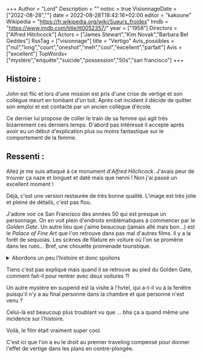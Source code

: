 +++
Author = "Lord"
Description = ""
notoc = true
VisionnageDate = ["2022-08-28",""]
date = 2022-08-28T18:42:16+02:00
editor = "kakoune"
Wikipedia = "https://fr.wikipedia.org/wiki/Sueurs_froides"
Imdb = "https://www.imdb.com/title/tt0052357/"
year = ["1958"]
Directors = ["Alfred Hitchcock"]
Actors = ["James Stewart","Kim Novak","Barbara Bel Geddes"]
RssTag = ["visionnage"]
title = "Vertigo"
Avis_possibles = ["nul","long","court","oneshot","meh","cool","excellent","parfait"]
Avis = ["excellent"] 
TopWords=["mystère","enquête","suicide","possession","50s","san francisco"]
+++
## Histoire : 
*John* est flic et lors d'une mission est pris d'une crise de vertige et son collègue meurt en tombant d'un toit.
Après cet incident il décide de quitter son emploi et est contacté par un ancien collègue d'école.

Ce dernier lui propose de coller le train de sa femme qui agit très bizarrement ces derniers temps.
D'abord pas intéressé il accepte après avoir eu un début d'explication plus ou moins fantastique sur le comportement de la femme.

## Ressenti :
Allez je me suis attaqué à ce monument d'*Alfred Hitchcock*.
J'avais peur de trouver ça naze et longuet et daté mais que nenni !
Non j'ai passé un excellent moment !

Déjà, c'est une version restaurée de très bonne qualité.
L'image est très jolie et pleine de détails, c'est pas flou.

J'adore voir ce San Francisco des années 50 qui est presque un personnage.
On en voit plein d'endroits emblématiques à commencer par le *Golden Gate*.
Un autre lieu que j'aime beaucoup (jamais allé mais bon…) est le *Palace of Fine Art* que l'on retrouve dans pas mal d'autres films.
Il y a la forêt de sequoias.
Les scènes de filature en voiture où l'on se promène dans les rues…
Bref, une chouette promenade touristique.

<details><summary>Abordons un peu l'histoire et donc spoilons</summary>

C'est super chouette.
Au début, ça part vraiment dans un trip un peu mystique voir carrément surnaturel.

Est-ce que *Madeleine* est vraiment liée à cette *Carlotta* ?
Je me suis fait berné, j'ai vraiment cru que le film partait réellement dans cette direction.

J'étais surpris, je ne pensais vraiment pas qu'*Hitchcock* ferait du fantastique (je connais peu sa filmographie).
Mais comme c'était bien fait et que ce point dure pas mal de temps je me suis laissé tenté.

C'est vraiment bien plus tard que tout l'aspect surnaturel disparait et que l'histoire se révèle.
Ce retournement est bien foutu et je ne l'ai pas vu venir !

La fin est sacrément prenante.
Alors que tout comme moi, *John* a compris qu'il s'était fait enfumer par *Judy/Madeleine/Carlotta* et son pote *Gavin*, il commence à vraiment péter un plomb.
Et là je ne savais plus trop à quoi m'attendre.

Il monte le clocher avec *Judy* en la forçant et là je ne comprenais plus trop ses motivations.
Est-ce qu'il voulait vaincre son vertige (comme anonncé au début du film où il s'entraine en montant progressivement) ou est-ce qu'il avait l'intention de se venger et de tuer la pauvre femme ?
Le truc, c'est qu'il en est tombé amoureux et qu'elle aussi mais surtout qu'elle n'était que complice de la supercherie.
Il n'avait pas trop de raison de la tuer.

Est-ce qu'il voulait juste la faire tout avouer en lui faisant peur ?

Je ne sais pas trop, toujours est-il qu'au final elle se jette d'elle-même dans le vide par peur de la personne qui arrive.
Ça non plus j'ai pas trop trop compris.
Qu'a-t-elle cru ?
C'est assez étrange, est-ce qu'elle a juste oublié qu'elle était monté en haut d'un clocher trente seconde plus tôt et a reculé envoyant la silhouette de la nonne ?
Je sais pas trop, ça me convainc moyennement.

A-t-elle juste compris que finalement *John* n'était plus amoureux d'elle et que la découverte de la supercherie était la fin de leur "idylle" et qu'elle a préferé se donner la mort ?
Ça me convainc encore moins.

Donc j'ai un peu de mal à comprendre cette fin.

Bon en dehors de cet ultime dénouement j'ai vraiment trouvé ça vraiment captivant et ça se tient vraiment bien.
*John* est un personnage bien plus complexe qu'il n'y parait.
Il semble bien sous tout rapport tout le long du film sauf vers la fin quand il rencontre *Judy* et qu'il la "transforme" en *Madeleine.
Là ça devient un connard et étrangement *Judy* lui cède absolument tous ses caprices.

J'ai même pensé un moment que le film prendrait deux tournures différentes.
Je m'explique.

1. Je pensais que cette *Judy* était vraiment une toute autre femme sans aucun lien avec les premiers évènements.
J'imaginais toute une intrigue autour du fait que son obsession pour *Madeleine* ne cesserait jamais et que *Judy* s'en contenterait et qu'avec le temps ça serait bon.
Happy end voilà.

2. Le second scénario était que la *Judy* était effectivement *Madeleine* mais que son secret continuait de persister.
*John* toujours traumatisé s'évertuerait à tenter de retrouver en *Judy* sa *Madeleine* mais que jamais la ressemblance ne serait suffisamment bonne.
Il n'aurait jamais été satisfait et que *Judy* lui aurait dévoilé la supercherie pour tenter de le soulager en lui avouant que c'est bien elle depuis le début.
Mais j'imaginais une fin tragique où il ne la croirait pas, pensant qu'elle veut simplement l'apaiser mais au fond de lui il serait toujours triste de ne jamais retrouver sa *Madeleine* fantasmée alors qu'elle est au final devant lui.
Pas du tout happy end.

</details>

Tiens c'est pas expliqué mais quand il se retrouve au pied du Golden Gate, comment fait-il pour rentrer avec deux voitures ?!

Un autre mystère en suspend est la visite à l'hvtel, qui a-t-il vu à la fenêtre puisqu'il n'y a au final personne dans la chambre et que personne n'est venu ?

Celui-là est beaucoup plus troublant vu que … bha ça a quand même une incidence sur l'histoire.

Voilà, le film était vraiment super cool.

C'est ici que l'on a eu le droit au premier traveling compensé pour donner l'effet de vertige dans les plans en contre-plongée.
